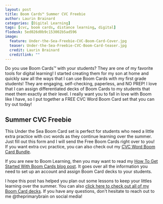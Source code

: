 ```yaml
---
layout: post
title: Boom Cards™ Summer CVC Freebie
author: Laurin Brainard
categories: [Digital Learning]
tags: [cvc, boom cards, distance learning, digital]
flodesk: 5ed026d0b9c153002b5ad596
image:
  feature: Under-the-Sea-Freebie-CVC-Boom-Card-Cover.jpg
  teaser: Under-the-Sea-Freebie-CVC-Boom-Card-teaser.jpg
  credit: Laurin Brainard
  creditlink: ""
---
```

Do you use Boom Cards™ with your students? They are one of my favorite tools for digital learning! I started creating them for my son at home and quickly saw all the ways that I can use Boom Cards with my first grade students! They are engaging, self-checking, paperless, and NO PREP! I love that I can assign differentiated decks of Boom Cards to my students that meet them exactly at their level. I really want you to fall in love with Boom like I have, so I put together a FREE CVC Word Boom Card set that you can try out today!

## Summer CVC Freebie
This Under the Sea Boom Card set is perfect for students who need a little extra practice with cvc words as they continue learning over the summer. Just fill out this form and I will send the Free Boom Cards right over to you! If you want extra cvc practice, you can also check out my [CVC Word Boom Card Bundle](https://www.teacherspayteachers.com/Product/CVC-Boom-Cards-Distance-Learning-BUNDLE-5489842?utm_source=PB%20Blog&utm_campaign=CVC%20Boom%20Cards%20Freebie%20Bundle%20Upsell). 

<div id="fd-form-5ed026d0b9c153002b5ad596"></div>
<script>
  window.fd('form', {
    formId: '5ed026d0b9c153002b5ad596',
    containerEl: '#fd-form-5ed026d0b9c153002b5ad596'
  });
</script>

If you are new to Boom Learning, then you may want to read my [How To Get Started With Boom Cards blog post](https://theprimarybrain.com/digital%20learning/2020/05/27/How-To-Get-Started-With-Boom-Cards/). It goes over all the information you need to set up an account and assign Boom Card decks to your students. 

I hope this post has helped you plan out some lessons to keep your littles learning over the summer. You can also [click here to check out all of my Boom Card decks](https://www.teacherspayteachers.com/Store/The-Primary-Brain/Category/Boom-Cards-435640). If you have any questions, don't hesitate to reach out to me @theprimarybrain on social media!